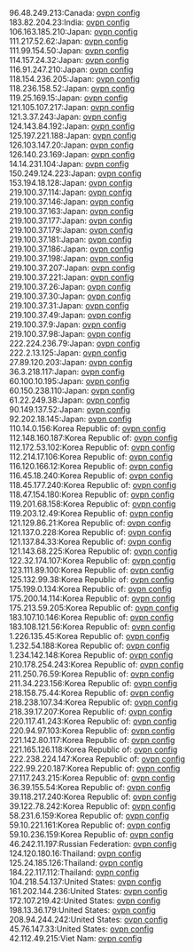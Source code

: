 96.48.249.213:Canada: [ovpn config](vpn/96_48_249_213.ovpn)  
183.82.204.23:India: [ovpn config](vpn/183_82_204_23.ovpn)  
106.163.185.210:Japan: [ovpn config](vpn/106_163_185_210.ovpn)  
111.217.52.62:Japan: [ovpn config](vpn/111_217_52_62.ovpn)  
111.99.154.50:Japan: [ovpn config](vpn/111_99_154_50.ovpn)  
114.157.24.32:Japan: [ovpn config](vpn/114_157_24_32.ovpn)  
116.91.247.210:Japan: [ovpn config](vpn/116_91_247_210.ovpn)  
118.154.236.205:Japan: [ovpn config](vpn/118_154_236_205.ovpn)  
118.236.158.52:Japan: [ovpn config](vpn/118_236_158_52.ovpn)  
119.25.169.15:Japan: [ovpn config](vpn/119_25_169_15.ovpn)  
121.105.107.217:Japan: [ovpn config](vpn/121_105_107_217.ovpn)  
121.3.37.243:Japan: [ovpn config](vpn/121_3_37_243.ovpn)  
124.143.84.192:Japan: [ovpn config](vpn/124_143_84_192.ovpn)  
125.197.221.188:Japan: [ovpn config](vpn/125_197_221_188.ovpn)  
126.103.147.20:Japan: [ovpn config](vpn/126_103_147_20.ovpn)  
126.140.23.169:Japan: [ovpn config](vpn/126_140_23_169.ovpn)  
14.14.231.104:Japan: [ovpn config](vpn/14_14_231_104.ovpn)  
150.249.124.223:Japan: [ovpn config](vpn/150_249_124_223.ovpn)  
153.194.18.128:Japan: [ovpn config](vpn/153_194_18_128.ovpn)  
219.100.37.114:Japan: [ovpn config](vpn/219_100_37_114.ovpn)  
219.100.37.146:Japan: [ovpn config](vpn/219_100_37_146.ovpn)  
219.100.37.163:Japan: [ovpn config](vpn/219_100_37_163.ovpn)  
219.100.37.177:Japan: [ovpn config](vpn/219_100_37_177.ovpn)  
219.100.37.179:Japan: [ovpn config](vpn/219_100_37_179.ovpn)  
219.100.37.181:Japan: [ovpn config](vpn/219_100_37_181.ovpn)  
219.100.37.186:Japan: [ovpn config](vpn/219_100_37_186.ovpn)  
219.100.37.198:Japan: [ovpn config](vpn/219_100_37_198.ovpn)  
219.100.37.207:Japan: [ovpn config](vpn/219_100_37_207.ovpn)  
219.100.37.221:Japan: [ovpn config](vpn/219_100_37_221.ovpn)  
219.100.37.26:Japan: [ovpn config](vpn/219_100_37_26.ovpn)  
219.100.37.30:Japan: [ovpn config](vpn/219_100_37_30.ovpn)  
219.100.37.31:Japan: [ovpn config](vpn/219_100_37_31.ovpn)  
219.100.37.49:Japan: [ovpn config](vpn/219_100_37_49.ovpn)  
219.100.37.9:Japan: [ovpn config](vpn/219_100_37_9.ovpn)  
219.100.37.98:Japan: [ovpn config](vpn/219_100_37_98.ovpn)  
222.224.236.79:Japan: [ovpn config](vpn/222_224_236_79.ovpn)  
222.2.13.125:Japan: [ovpn config](vpn/222_2_13_125.ovpn)  
27.89.120.203:Japan: [ovpn config](vpn/27_89_120_203.ovpn)  
36.3.218.117:Japan: [ovpn config](vpn/36_3_218_117.ovpn)  
60.100.10.195:Japan: [ovpn config](vpn/60_100_10_195.ovpn)  
60.150.238.110:Japan: [ovpn config](vpn/60_150_238_110.ovpn)  
61.22.249.38:Japan: [ovpn config](vpn/61_22_249_38.ovpn)  
90.149.137.52:Japan: [ovpn config](vpn/90_149_137_52.ovpn)  
92.202.18.145:Japan: [ovpn config](vpn/92_202_18_145.ovpn)  
110.14.0.156:Korea Republic of: [ovpn config](vpn/110_14_0_156.ovpn)  
112.148.160.187:Korea Republic of: [ovpn config](vpn/112_148_160_187.ovpn)  
112.172.53.102:Korea Republic of: [ovpn config](vpn/112_172_53_102.ovpn)  
112.214.17.106:Korea Republic of: [ovpn config](vpn/112_214_17_106.ovpn)  
116.120.166.12:Korea Republic of: [ovpn config](vpn/116_120_166_12.ovpn)  
116.45.18.240:Korea Republic of: [ovpn config](vpn/116_45_18_240.ovpn)  
118.45.177.240:Korea Republic of: [ovpn config](vpn/118_45_177_240.ovpn)  
118.47.154.180:Korea Republic of: [ovpn config](vpn/118_47_154_180.ovpn)  
119.201.68.158:Korea Republic of: [ovpn config](vpn/119_201_68_158.ovpn)  
119.203.12.49:Korea Republic of: [ovpn config](vpn/119_203_12_49.ovpn)  
121.129.86.21:Korea Republic of: [ovpn config](vpn/121_129_86_21.ovpn)  
121.137.0.228:Korea Republic of: [ovpn config](vpn/121_137_0_228.ovpn)  
121.137.84.33:Korea Republic of: [ovpn config](vpn/121_137_84_33.ovpn)  
121.143.68.225:Korea Republic of: [ovpn config](vpn/121_143_68_225.ovpn)  
122.32.174.107:Korea Republic of: [ovpn config](vpn/122_32_174_107.ovpn)  
123.111.89.100:Korea Republic of: [ovpn config](vpn/123_111_89_100.ovpn)  
125.132.99.38:Korea Republic of: [ovpn config](vpn/125_132_99_38.ovpn)  
175.199.0.134:Korea Republic of: [ovpn config](vpn/175_199_0_134.ovpn)  
175.200.14.114:Korea Republic of: [ovpn config](vpn/175_200_14_114.ovpn)  
175.213.59.205:Korea Republic of: [ovpn config](vpn/175_213_59_205.ovpn)  
183.107.10.146:Korea Republic of: [ovpn config](vpn/183_107_10_146.ovpn)  
183.108.121.56:Korea Republic of: [ovpn config](vpn/183_108_121_56.ovpn)  
1.226.135.45:Korea Republic of: [ovpn config](vpn/1_226_135_45.ovpn)  
1.232.54.188:Korea Republic of: [ovpn config](vpn/1_232_54_188.ovpn)  
1.234.142.148:Korea Republic of: [ovpn config](vpn/1_234_142_148.ovpn)  
210.178.254.243:Korea Republic of: [ovpn config](vpn/210_178_254_243.ovpn)  
211.250.76.59:Korea Republic of: [ovpn config](vpn/211_250_76_59.ovpn)  
211.34.223.156:Korea Republic of: [ovpn config](vpn/211_34_223_156.ovpn)  
218.158.75.44:Korea Republic of: [ovpn config](vpn/218_158_75_44.ovpn)  
218.238.107.34:Korea Republic of: [ovpn config](vpn/218_238_107_34.ovpn)  
218.39.17.207:Korea Republic of: [ovpn config](vpn/218_39_17_207.ovpn)  
220.117.41.243:Korea Republic of: [ovpn config](vpn/220_117_41_243.ovpn)  
220.94.97.103:Korea Republic of: [ovpn config](vpn/220_94_97_103.ovpn)  
221.142.80.117:Korea Republic of: [ovpn config](vpn/221_142_80_117.ovpn)  
221.165.126.118:Korea Republic of: [ovpn config](vpn/221_165_126_118.ovpn)  
222.238.224.147:Korea Republic of: [ovpn config](vpn/222_238_224_147.ovpn)  
222.99.220.187:Korea Republic of: [ovpn config](vpn/222_99_220_187.ovpn)  
27.117.243.215:Korea Republic of: [ovpn config](vpn/27_117_243_215.ovpn)  
36.39.155.54:Korea Republic of: [ovpn config](vpn/36_39_155_54.ovpn)  
39.118.217.240:Korea Republic of: [ovpn config](vpn/39_118_217_240.ovpn)  
39.122.78.242:Korea Republic of: [ovpn config](vpn/39_122_78_242.ovpn)  
58.231.6.159:Korea Republic of: [ovpn config](vpn/58_231_6_159.ovpn)  
59.10.221.161:Korea Republic of: [ovpn config](vpn/59_10_221_161.ovpn)  
59.10.236.159:Korea Republic of: [ovpn config](vpn/59_10_236_159.ovpn)  
46.242.11.197:Russian Federation: [ovpn config](vpn/46_242_11_197.ovpn)  
124.120.180.16:Thailand: [ovpn config](vpn/124_120_180_16.ovpn)  
125.24.185.126:Thailand: [ovpn config](vpn/125_24_185_126.ovpn)  
184.22.117.112:Thailand: [ovpn config](vpn/184_22_117_112.ovpn)  
104.218.54.137:United States: [ovpn config](vpn/104_218_54_137.ovpn)  
161.202.144.236:United States: [ovpn config](vpn/161_202_144_236.ovpn)  
172.107.219.42:United States: [ovpn config](vpn/172_107_219_42.ovpn)  
198.13.36.179:United States: [ovpn config](vpn/198_13_36_179.ovpn)  
208.94.244.242:United States: [ovpn config](vpn/208_94_244_242.ovpn)  
45.76.147.33:United States: [ovpn config](vpn/45_76_147_33.ovpn)  
42.112.49.215:Viet Nam: [ovpn config](vpn/42_112_49_215.ovpn)  
